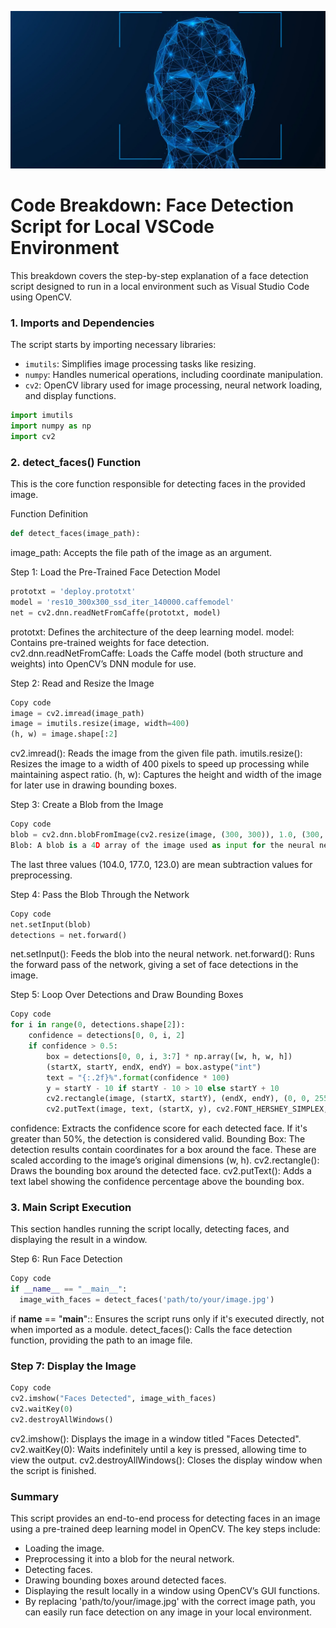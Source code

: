 ![BiometricFacialRecognition](Biometric-facial-recognition.jpg)

<!-- Placeholder -->

# Code Breakdown: Face Detection Script for Local VSCode Environment

This breakdown covers the step-by-step explanation of a face detection script designed to run in a local environment such as Visual Studio Code using OpenCV.

### 1. **Imports and Dependencies**

The script starts by importing necessary libraries:
- `imutils`: Simplifies image processing tasks like resizing.
- `numpy`: Handles numerical operations, including coordinate manipulation.
- `cv2`: OpenCV library used for image processing, neural network loading, and display functions.

```python
import imutils
import numpy as np
import cv2
```

### 2. detect_faces() Function
This is the core function responsible for detecting faces in the provided image.

Function Definition
```python
def detect_faces(image_path):
```
image_path: Accepts the file path of the image as an argument.

Step 1: Load the Pre-Trained Face Detection Model
```python
prototxt = 'deploy.prototxt'  
model = 'res10_300x300_ssd_iter_140000.caffemodel'
net = cv2.dnn.readNetFromCaffe(prototxt, model)
```

prototxt: Defines the architecture of the deep learning model.
model: Contains pre-trained weights for face detection.
cv2.dnn.readNetFromCaffe: Loads the Caffe model (both structure and weights) into OpenCV’s DNN module for use.

Step 2: Read and Resize the Image
```python
Copy code
image = cv2.imread(image_path)
image = imutils.resize(image, width=400)
(h, w) = image.shape[:2]
```
cv2.imread(): Reads the image from the given file path.
imutils.resize(): Resizes the image to a width of 400 pixels to speed up processing while maintaining aspect ratio.
(h, w): Captures the height and width of the image for later use in drawing bounding boxes.

Step 3: Create a Blob from the Image

```python
Copy code
blob = cv2.dnn.blobFromImage(cv2.resize(image, (300, 300)), 1.0, (300, 300), (104.0, 177.0, 123.0))
Blob: A blob is a 4D array of the image used as input for the neural network. It's resized to 300x300, which is the input size expected by the model.
```
The last three values (104.0, 177.0, 123.0) are mean subtraction values for preprocessing.

Step 4: Pass the Blob Through the Network
```python
Copy code
net.setInput(blob)
detections = net.forward()
```
net.setInput(): Feeds the blob into the neural network.
net.forward(): Runs the forward pass of the network, giving a set of face detections in the image.

Step 5: Loop Over Detections and Draw Bounding Boxes
```python
Copy code
for i in range(0, detections.shape[2]):
    confidence = detections[0, 0, i, 2]
    if confidence > 0.5:
        box = detections[0, 0, i, 3:7] * np.array([w, h, w, h])
        (startX, startY, endX, endY) = box.astype("int")
        text = "{:.2f}%".format(confidence * 100)
        y = startY - 10 if startY - 10 > 10 else startY + 10
        cv2.rectangle(image, (startX, startY), (endX, endY), (0, 0, 255), 2)
        cv2.putText(image, text, (startX, y), cv2.FONT_HERSHEY_SIMPLEX, 0.45, (0, 0, 255), 2)
```
confidence: Extracts the confidence score for each detected face. If it's greater than 50%, the detection is considered valid.
Bounding Box: The detection results contain coordinates for a box around the face. These are scaled according to the image’s original dimensions (w, h).
cv2.rectangle(): Draws the bounding box around the detected face.
cv2.putText(): Adds a text label showing the confidence percentage above the bounding box.

### 3. Main Script Execution
This section handles running the script locally, detecting faces, and displaying the result in a window.

Step 6: Run Face Detection
```python
Copy code
if __name__ == "__main__":
  image_with_faces = detect_faces('path/to/your/image.jpg')
```
if __name__ == "__main__":: Ensures the script runs only if it's executed directly, not when imported as a module.
detect_faces(): Calls the face detection function, providing the path to an image file.

### Step 7: Display the Image
```python
Copy code
cv2.imshow("Faces Detected", image_with_faces)
cv2.waitKey(0)
cv2.destroyAllWindows()
```
cv2.imshow(): Displays the image in a window titled "Faces Detected".
cv2.waitKey(0): Waits indefinitely until a key is pressed, allowing time to view the output.
cv2.destroyAllWindows(): Closes the display window when the script is finished.

### Summary
This script provides an end-to-end process for detecting faces in an image using a pre-trained deep learning model in OpenCV. The key steps include:

- Loading the image.
- Preprocessing it into a blob for the neural network.
- Detecting faces.
- Drawing bounding boxes around detected faces.
- Displaying the result locally in a window using OpenCV’s GUI functions.
- By replacing 'path/to/your/image.jpg' with the correct image path, you can easily run face detection on any image in your local environment.
